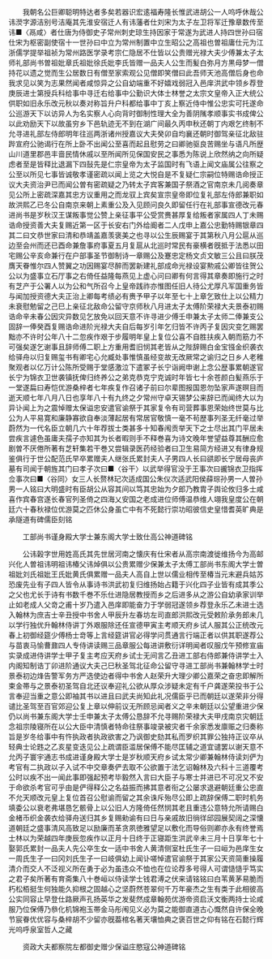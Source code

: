 <!-- { "loadSidebar": true } -->
　　我朝名公巨卿聪明特达者多矣若器识宏逺福寿隆长惟武进胡公一人呜呼休哉公讳濙字源洁别号洁庵其先淮安宿迁人有讳藩者仕刘宋为太子左卫将军迁豫章数传至讳■〈鬲咸〉者仕唐为侍御史子常州刺史琼生持因家于常遂为武进人持四世孙曰宿仕宋为枢密副使宿十一世孙曰中立为常州制置中立生昭公之高祖也曽祖庸仕元为江浙儒学提举祖祯为常州路医学录考宗仁隐居不仕皆以公贵赠光禄大夫少傅兼太子太师礼部尚书曽祖妣章氏祖妣徐氏妣李氏皆赠一品夫人公生而髪白弥月方黒母梦一僧持花以遗之觉而生公居数日有僧至家索观公见僧即笑僧曰此吾师天池高僧后身也命我求见以笑为志果然闻者咸惊异之公自幼端重不好嬉戏弱冠入邑庠洪武中领乡荐登庚辰进士第授兵科给事中寻迁右给事中公勤识大体士林誉之太宗文皇帝入正大统公供职如旧永乐改元秋以奏对称旨升户科都给事中丁亥上察近侍中惟公忠实可托遂命公巡游天下以访异人为名实察人心向背时御制性理大全为善阴隲孝顺事实书成俾公以此劝励天下以故虽穷乡下邑轨迹无不到在湖广间最久丙申秋还朝丁内艰乞终制不允寻进礼部左侍郎明年往巡两浙诸州授嘉议大夫癸卯自均襄还朝时御驾亲征北敌驻跸宣府公驰谒行在所上卧不出闻公至喜而起且慰劳之曰卿驰驱良苦赐坐与语凡所歴山川道里郡邑丰啬民情休戚以至所闻所见保国安民之事悉为陈说上欣然纳之向所疑虑者至是皆释比退漏下四鼔先是仁宗皇帝为太子监国时有飞语上闻文庙属公往察之公至以所见七事皆诚敬孝谨密疏以闻上览之大悦自是不复疑仁宗嗣位特赐诰命授正议大夫资治尹已而闻公曽有密疏疑之乃转太子宾客兼国子祭酒之官南京未几阅奏章见公所上密疏深嘉其忠方议重用之而龙驭上宾矣宣宗皇帝即位复礼部左侍郎兼职如故洪熙乙已冬公自南京来朝上素重公及入见顾问良久即留任行在礼部事宣德改元春进尚书是岁秋汉王谋叛事觉公赞上亲征事平公受赏赉甚厚复给叛者家属四人丁未赐诰命授资善大夫复赐近第一区于长安右门外给阍者二人戊申上嘉公忠勤特赐银章四其二曰文恭世家曰清和恭靖盖嘉羡褒美之也寻以公生辰赐宴于其第秋八月公扈从巡边至会州而还已酉命兼詹事府事夏五月复扈从北巡时常民有豪横者旣抵于法悉以田宅赐公辛亥命兼行在户部事圣节御制诗一章赐公及蹇忠定杨文贞文敏三公且曰朕茂膺天眷惟尔四人赞翼之功因赐宴尽醉而罢新建礼部成命光禄设宴勲戚公卿皆往贺公公以为盛事立石厅事之右倚任益隆每燕见上虚心问曰卿有何言得其章奏即施行之时有芝产于公署人以为公和气所召今上皇帝践祚亦惟图任旧人待公尤厚凡军国重务皆与闻加授资德大夫正治上卿每考绩必有赉予甲子以年至七十上章乞致仕上以公精力未衰慰勉留之己巳上亲征北敌命公留守京师秋八月进太子太傅阶荣禄大夫景泰初赐诰命辛未春公因灾异数见乞放免以回天意不许寻进少傅壬申兼太子太师二俸兼支公固辞一俸癸酉复赐诰命进阶光禄大夫自后每岁引年乞归皆不许丙子复因灾变乞赐罢黜亦不许时公年八十二忽疾作艰于步履明年皇上复位公喜不自胜扶疾入朝而筋力不可强矣遂乞谢事且辞师傅二职上方重用耆旧悯其老皆从之陛辞赐白金宝镪金织袭衣给驿舟以归复赐玺书有卿宅心允臧处事惟慎虽经变故无改厥常之谕归之日乡人老稚聚观者以亿万计公陈所受赐于堂感激泣下遣冢子长宁诣阙申谢上念公歴事累朝遂官长宁为锦衣卫世袭镇抚俾归终养公之弟克恭克宁克诚时年皆七十余苍颜白髪燕乐于一堂遂扁曰寿恺优游桑梓者七年疾复作召诸子前曰尔辈图报国恩勿坠家声遂暝目而逝天顺七年八月八日也享年八十有九终之夕常州守卓天锡梦公来辞已而闻终大以为异讣闻上为之震悼赠太保谥忠安遣官谕祭于其家复令有司营葬事恩荣始终世莫与比公为人平易寛和廉静寡欲自奉淡薄起居有常居官敬慎一毫不茍歴事列圣无纤毫过举蔚然为一代名臣立朝几六十年荐拔士类甚多十知春闱贡举天下之士尽出其门平居未尝疾言遽色虽庸夫孺子亦知其为长者暇则手不释巻喜为诗文晚年誉望益尊其酬应愈剧曽不厌倦所著有芝轩集若干巻又尝辑录医药经验者曰卫生易简方经进又有律身规鉴俱行于世公配范氏早卒累赠夫人继张氏累封夫人子男四人长曰谼即长宁居母丧庐墓有司闻于朝旌其门曰孝子次曰■〈谷干〉以武举得官没于王事次曰豅锦衣卫指挥佥事次曰■〈谷同〉女三人长赘林玘次适成国公朱仪次适武阳侯薛琮孙男一人曽孙男一人铭曰大明盛时有臣胡公从容其间以笃其忠始为夕郎乃教胄子舆论攸归多士咸喜作宾春宫遂长春官列圣倚之四海乂安国之老成进位师傅温恭维人翊我皇度公在朝廷六十春秋禄位优游莫之匹休公身虽亡中有不死懿行崇功昭彼信史皇惜耆英旷典是承隧道有碑儒臣刻铭

　　工部尚书谨身殿大学士兼东阁大学士致仕高公神道碑铭

　　公讳榖字世用姓高氏其先世居河南之懐庆有仕宋者从高宗南渡徙维扬今为高邮兴化人曽祖讳明祖讳椿父讳焯俱以公贵累赠少保兼太子太傅工部尚书东阁大学士曽祖妣刘氏祖妣王氏妣黄氏俱累赠一品夫人高自上世以儒业相传至椿当元末避兵姑苏恐废先业有子四人皆令从事诗书洪武初复归维扬始占籍于兴化四子业皆有成其季公之父也尤长于诗有书数千巻不乐仕进隐居教授而乡之后进多从之游公自幼承家训举止如老成人父竒之甫十岁乃遣入邑庠即能奋力于学弱冠遂领乡荐登永乐乙未进士选入翰林为庶吉士辛丑授中书舍人甲辰升左春坊左司直郎洪熙改元受敕阶承务郎未几以学行独优升翰林侍讲丁外艰服除还任宣德甲寅主考顺天府乡试人服其公正统改元春上初御经筵少傅杨士竒等上言经筵讲官必得学问贯通言行端正者以供其职遂荐公与苗衷马愉曹鼐四人专侍讲读赐三品章服公每进讲敷衍详明闻者叹服戊午预修宣庙实录成进侍讲学士甲子复主考应天府乡试士无间言乙丑进工部右侍郎兼侍讲学士入内阁知制诰丁卯进阶通议大夫己巳秋圣驾北征命公留守寻进工部尚书兼翰林学士时景泰初边烽告警军务方严选使边者得中书舍人赵荣升大理少卿公嘉荣之奋忠即解所束金帯与之景泰初圣驾自北还议奉迎礼公欲从厚众涉疑未定有千户龚遂荣投书于公言奉迎当重之意公即袖其书以进且曰武夫尚知此礼况儒臣乎已而朝廷以遂荣非分得谴比圣驾至百官郊迎公复上章以伸前议无所顾忌闻者义之辛未朝廷以公望重进少保仍以尚书兼东阁大学士壬申兼太子太傅公恳辞不允寻赐阶荣禄大夫甲戌南京灾朝廷念祖宗陵寝所在以公大臣中清慎者特命往祭事竣录被灾者千余家悉发廪赈之归奏称旨是岁冬给事中有忤执政者执政欲害之乃讽御史劾其私而罗织其罪公独持正议卒从轻典士论韪之乙亥星变迭见公上疏谓臣滥居保傅不能尽匡辅之道宜谴罢以谢天意不允丙子寰宇通志书成进谨身殿大学士是岁秋顺天府乡试太常少卿兼翰林侍读刘俨为考官有二执政以子入试不中交章奏俨去取不公欲置于法乞诏翰林及六科十三道覆考公时以疾不出一闻此事即强起预考毕毅然入言曰大臣子与寒士并进已不可况又不安于命欲杀考官可乎由是俨得释公之名益振而拂其意者衔之公屡求退避朝廷重公忠直不允天顺改元皇上复位首召公慰谕而留之其余诛斥殆尽公即上疏辞保傅二职时机务填委公以衰老弗堪恳乞骸骨上以公旧人方隆倚任然悯其老且重违公意特允所请赐白金楮币织金袭衣给驿舟送归其乡复赐勑谕有曰日与亲戚故旧徜徉邱园展契阔之深懐道朝廷之盛事清风高致足以励廉而革贪夙徳雅望足以敷化而导俗则卿亦永有终誉焉士林以为荣越四年庚辰忽疾作以正月十日终于正寝距生洪武辛未三月十日享年七十娶郭氏累封一品夫人先公卒生女一适中书舍人黄清侧室杜氏生子一曰峘为邑庠生女一周氏生子一曰冈刘氏生子一曰岐俱幼上闻讣嗟悼遣官谕祭于其家公天资简重操履清介而交人不泛视义所在勇于必为虽违众不恤也在位论荐多号得人可谓慥慥乎笃实之君子矣所著有育斋集八十巻峘以侍读学士钱君溥之伏来请铭铭曰白苇黄茅易脆而朽松栢挺生何独能久抑根之固越心之坚蔚然苍翠何千万年豪杰之生有类于此相彼高公实同容止早登仕路厥声孔扬英华之发斐然成章翰苑优游帝资启沃文衡两持士论咸服乃位保傅乃叅化机锦袍玉帯金马彤闱见义必为莫之能御直道古心慨然自许保全晚节宸眷优优容与桑梓胡不少留亦旣葢棺名著天壤恤典之褒百世之仰有铭在石懿行辉光呜呼泉室哲人之藏

　　资政大夫都察院左都御史赠少保谥庄愍寇公神道碑铭

